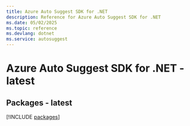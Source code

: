 ```yaml
---
title: Azure Auto Suggest SDK for .NET
description: Reference for Azure Auto Suggest SDK for .NET
ms.date: 05/02/2025
ms.topic: reference
ms.devlang: dotnet
ms.service: autosuggest
---
```

# Azure Auto Suggest SDK for .NET - latest
## Packages - latest
[!INCLUDE [packages](auto-suggest-index.md)]